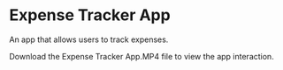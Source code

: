# Expense Tracker App
An app that allows users to track expenses.

Download the Expense Tracker App.MP4 file to view the app interaction.
